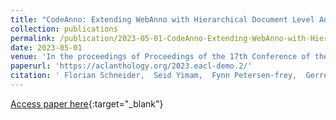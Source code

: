 ```yaml
---
title: "CodeAnno: Extending WebAnno with Hierarchical Document Level Annotation and Automation"
collection: publications
permalink: /publication/2023-05-01-CodeAnno-Extending-WebAnno-with-Hierarchical-Document-Level-Annotation-and-Automation
date: 2023-05-01
venue: 'In the proceedings of Proceedings of the 17th Conference of the European Chapter of the Association for Computational Linguistics: System Demonstrations'
paperurl: 'https://aclanthology.org/2023.eacl-demo.2/'
citation: ' Florian Schneider,  Seid Yimam,  Fynn Petersen-frey,  Gerret Von,  Katharina Kleinen-von,  Chris Biemann, &quot;CodeAnno: Extending WebAnno with Hierarchical Document Level Annotation and Automation.&quot; In the proceedings of Proceedings of the 17th Conference of the European Chapter of the Association for Computational Linguistics: System Demonstrations, 2023.'
---
```

[Access paper here](https://aclanthology.org/2023.eacl-demo.2/){:target="_blank"}
